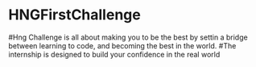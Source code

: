 # HNGFirstChallenge
#Hng Challenge is all about making you to be the best by settin a  bridge between learning to code, and becoming the best in the world.
#The internship is designed to build your confidence in the real world
